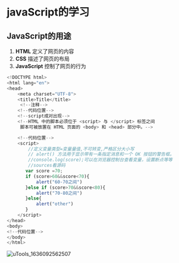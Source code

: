 #   javaScript的学习

##    JavaScript的用途

1. **HTML** 定义了网页的内容
2. **CSS** 描述了网页的布局
3. **JavaScript** 控制了网页的行为



```javascript
<!DOCTYPE html>
<html lang="en">
<head>
    <meta charset="UTF-8">
    <title>Title</title>
     <!--注释-->
    <!--代码位置-->
    <!--script成对出现-->
    <!--HTML 中的脚本必须位于 <script> 与 </script> 标签之间
     脚本可被放置在 HTML 页面的 <body> 和 <head> 部分中。-->

    <!--代码位置-->
    <script>
        //定义变量类型=变量量值,不可转变,严格区分大小写
        // alert() 方法用于显示带有一条指定消息和一个 OK 按钮的警告框。
        //console.log(score);可以在浏览器控制台查看变量，设置断点等等
        //sources看源码
       var score =70;
       if (score>60&&score<70){
           alert("60-70之间")
       }else if (score>70&&score<80){
           alert("70-80之间")
       }else{
           alert("other")
       }
    </script>
</head>
<body>
<!--代码位置-->
</body>
</html>
```

![uTools_1636092562507](D:\workspace\weidaidai.github.io\docs\images\uTools_1636092562507.png)

